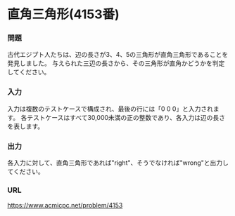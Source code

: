# 直角三角形\(4153番\)

### 問題

古代エジプト人たちは、辺の長さが3、4、5の三角形が直角三角形であることを発見しました。
与えられた三辺の長さから、その三角形が直角かどうかを判定してください。
     

### 入力

入力は複数のテストケースで構成され、最後の行には「0 0 0」と入力されます。
各テストケースはすべて30,000未満の正の整数であり、各入力は辺の長さを表します。



### 出力

各入力に対して、直角三角形であれば"right"、そうでなければ"wrong"と出力してください。


### URL

https://www.acmicpc.net/problem/4153